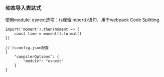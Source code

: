 ### 动态导入表达式
使用module: esnext选项：ts保留import()语句，用于webpack Code Splitting
```
import('moment').then(moment => {
    const time = moment().format()
})

// tsconfig.json配置
{
    "compilerOptions": {
        "module": "esnext"
    }
}
```   
